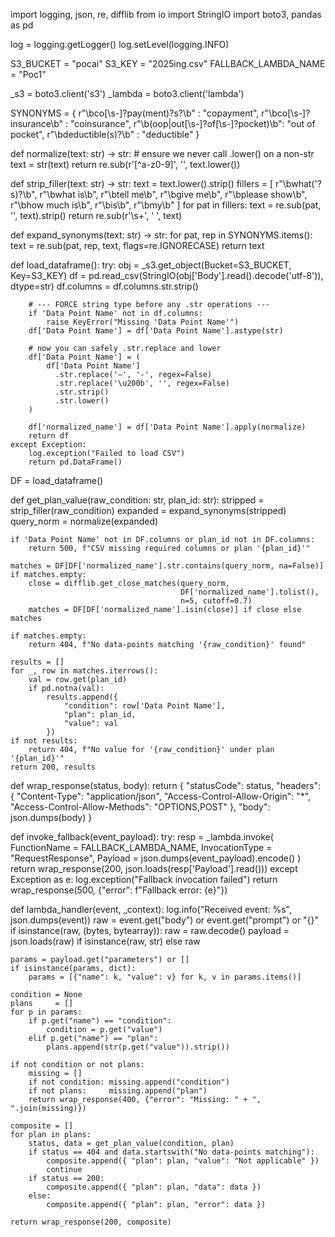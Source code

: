 import logging, json, re, difflib
from io import StringIO
import boto3, pandas as pd

log = logging.getLogger()
log.setLevel(logging.INFO)

S3_BUCKET = "pocai"
S3_KEY    = "2025ing.csv"
FALLBACK_LAMBDA_NAME = "Poc1"

_s3     = boto3.client('s3')
_lambda = boto3.client('lambda')

SYNONYMS = {
    r"\bco[\s\-]?pay(ment)?s?\b"          : "copayment",
    r"\bco[\s\-]?insurance\b"             : "coinsurance",
    r"\b(oop|out[\s\-]?of[\s\-]?pocket)\b": "out of pocket",
    r"\bdeductible(s)?\b"                 : "deductible"
}

def normalize(text: str) -> str:
    # ensure we never call .lower() on a non-str
    text = str(text)
    return re.sub(r'[^a-z0-9]', '', text.lower())

def strip_filler(text: str) -> str:
    text = text.lower().strip()
    fillers = [
        r"\bwhat('?s)?\b", r"\bwhat is\b", r"\btell me\b",
        r"\bgive me\b", r"\bplease show\b", r"\bhow much is\b",
        r"\bis\b", r"\bmy\b"
    ]
    for pat in fillers:
        text = re.sub(pat, '', text).strip()
    return re.sub(r'\s+', ' ', text)

def expand_synonyms(text: str) -> str:
    for pat, rep in SYNONYMS.items():
        text = re.sub(pat, rep, text, flags=re.IGNORECASE)
    return text

def load_dataframe():
    try:
        obj = _s3.get_object(Bucket=S3_BUCKET, Key=S3_KEY)
        df  = pd.read_csv(StringIO(obj['Body'].read().decode('utf-8')), dtype=str)
        df.columns = df.columns.str.strip()
        
        # --- FORCE string type before any .str operations ---
        if 'Data Point Name' not in df.columns:
            raise KeyError("Missing 'Data Point Name'")
        df['Data Point Name'] = df['Data Point Name'].astype(str)

        # now you can safely .str.replace and lower
        df['Data Point Name'] = (
            df['Data Point Name']
              .str.replace('–', '-', regex=False)
              .str.replace('\u200b', '', regex=False)
              .str.strip()
              .str.lower()
        )

        df['normalized_name'] = df['Data Point Name'].apply(normalize)
        return df
    except Exception:
        log.exception("Failed to load CSV")
        return pd.DataFrame()

DF = load_dataframe()

def get_plan_value(raw_condition: str, plan_id: str):
    stripped = strip_filler(raw_condition)
    expanded = expand_synonyms(stripped)
    query_norm = normalize(expanded)

    if 'Data Point Name' not in DF.columns or plan_id not in DF.columns:
        return 500, f"CSV missing required columns or plan '{plan_id}'"

    matches = DF[DF['normalized_name'].str.contains(query_norm, na=False)]
    if matches.empty:
        close = difflib.get_close_matches(query_norm,
                                          DF['normalized_name'].tolist(),
                                          n=5, cutoff=0.7)
        matches = DF[DF['normalized_name'].isin(close)] if close else matches

    if matches.empty:
        return 404, f"No data-points matching '{raw_condition}' found"

    results = []
    for _, row in matches.iterrows():
        val = row.get(plan_id)
        if pd.notna(val):
            results.append({
                "condition": row['Data Point Name'],
                "plan": plan_id,
                "value": val
            })
    if not results:
        return 404, f"No value for '{raw_condition}' under plan '{plan_id}'"
    return 200, results

def wrap_response(status, body):
    return {
        "statusCode": status,
        "headers": {
            "Content-Type": "application/json",
            "Access-Control-Allow-Origin": "*",
            "Access-Control-Allow-Methods": "OPTIONS,POST"
        },
        "body": json.dumps(body)
    }

def invoke_fallback(event_payload):
    try:
        resp = _lambda.invoke(
            FunctionName   = FALLBACK_LAMBDA_NAME,
            InvocationType = "RequestResponse",
            Payload        = json.dumps(event_payload).encode()
        )
        return wrap_response(200, json.loads(resp['Payload'].read()))
    except Exception as e:
        log.exception("Fallback invocation failed")
        return wrap_response(500, {"error": f"Fallback error: {e}"})

def lambda_handler(event, _context):
    log.info("Received event: %s", json.dumps(event))
    raw = event.get("body") or event.get("prompt") or "{}"
    if isinstance(raw, (bytes, bytearray)):
        raw = raw.decode()
    payload = json.loads(raw) if isinstance(raw, str) else raw

    params = payload.get("parameters") or []
    if isinstance(params, dict):
        params = [{"name": k, "value": v} for k, v in params.items()]

    condition = None
    plans     = []
    for p in params:
        if p.get("name") == "condition":
            condition = p.get("value")
        elif p.get("name") == "plan":
            plans.append(str(p.get("value")).strip())

    if not condition or not plans:
        missing = []
        if not condition: missing.append("condition")
        if not plans:     missing.append("plan")
        return wrap_response(400, {"error": "Missing: " + ", ".join(missing)})

    composite = []
    for plan in plans:
        status, data = get_plan_value(condition, plan)
        if status == 404 and data.startswith("No data-points matching"):
            composite.append({ "plan": plan, "value": "Not applicable" })
            continue
        if status == 200:
            composite.append({ "plan": plan, "data": data })
        else:
            composite.append({ "plan": plan, "error": data })

    return wrap_response(200, composite)
